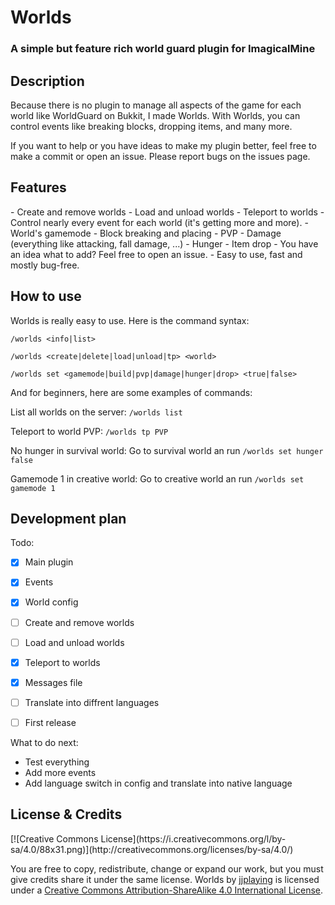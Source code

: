 <h1>Worlds</h1>
<h3>A simple but feature rich world guard plugin for ImagicalMine</h3>

<h2>Description</h2>
Because there is no plugin to manage all aspects of the game for each world like WorldGuard on Bukkit, I made Worlds.
With Worlds, you can control events like breaking blocks, dropping items, and many more.

If you want to help or you have ideas to make my plugin better, feel free to make a commit or open an issue.
Please report bugs on the issues page.

<h2>Features</h2>
- Create and remove worlds
- Load and unload worlds
- Teleport to worlds
- Control nearly every event for each world (it's getting more and more).
    - World's gamemode
    - Block breaking and placing
    - PVP
    - Damage (everything like attacking, fall damage, ...)
    - Hunger
    - Item drop
    - You have an idea what to add? Feel free to open an issue.
- Easy to use, fast and mostly bug-free.

<h2>How to use</h2>
Worlds is really easy to use. Here is the command syntax:

`/worlds <info|list>`

`/worlds <create|delete|load|unload|tp> <world>`

`/worlds set <gamemode|build|pvp|damage|hunger|drop> <true|false>`

And for beginners, here are some examples of commands:

List all worlds on the server: `/worlds list`

Teleport to world PVP: `/worlds tp PVP`

No hunger in survival world: Go to survival world an run `/worlds set hunger false`

Gamemode 1 in creative world: Go to creative world an run `/worlds set gamemode 1`


<h2>Development plan</h2>
Todo:

- [x] Main plugin
- [x] Events
- [x] World config

- [ ] Create and remove worlds
- [ ] Load and unload worlds
- [x] Teleport to worlds

- [x] Messages file
- [ ] Translate into diffrent languages

- [ ] First release

What to do next:

- Test everything
- Add more events
- Add language switch in config and translate into native language

<h2>License & Credits</h2>
[![Creative Commons License](https://i.creativecommons.org/l/by-sa/4.0/88x31.png)](http://creativecommons.org/licenses/by-sa/4.0/)

You are free to copy, redistribute, change or expand our work, but you must give credits share it under the same license.
Worlds by [jjplaying](https://github.com/jjplaying/Worlds) is licensed under a [Creative Commons Attribution-ShareAlike 4.0 International License](http://creativecommons.org/licenses/by-sa/4.0/).